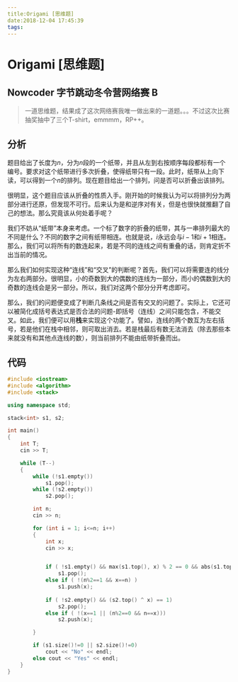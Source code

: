 ```yaml
---
title:Origami [思维题]
date:2018-12-04 17:45:39
tags:
---
```


# Origami [思维题]

## Nowcoder 字节跳动冬令营网络赛 B

> 一道思维题，结果成了这次网络赛我唯一做出来的一道题。。。不过这次比赛抽奖抽中了三个T-shirt，emmmm，RP++。

<!--more-->

## 分析

题目给出了长度为$n$，分为$n$段的一个纸带，并且从左到右按顺序每段都标有一个编号。要求对这个纸带进行多次折叠，使得纸带只有一段。此时，纸带从上向下读，可以得到一个$n$的排列。现在题目给出一个排列，问是否可以折叠出该排列。

很明显，这个题目应该从折叠的性质入手。刚开始的时候我认为可以将排列分为两部分进行还原，但发现不可行。后来认为是和逆序对有关，但是也很快就推翻了自己的想法。那么究竟该从何处着手呢？

我们不妨从“纸带”本身来考虑。一个标了数字的折叠的纸带，其与一串排列最大的不同是什么？不同的数字之间有纸带相连。也就是说，$i$永远会与$i-1$和$i+1$相连。那么，我们可以将所有的数连起来，若是不同的连线之间有重叠的话，则肯定折不出当前的情况。

那么我们如何实现这种“连线”和“交叉”的判断呢？首先，我们可以将需要连的线分为左右两部分。很明显，小的奇数到大的偶数的连线为一部分，而小的偶数到大的奇数的连线会是另一部分。所以，我们对这两个部分分开考虑即可。

那么，我们的问题便变成了判断几条线之间是否有交叉的问题了。实际上，它还可以被简化成括号表达式是否合法的问题-即括号（连线）之间只能包含，不能交叉。如此，我们便可以用**栈**来实现这个功能了。譬如，连线的两个数互为左右括号，若是他们在栈中相邻，则可取出消去。若是栈最后有数无法消去（除去那些本来就没有和其他点连线的数），则当前排列不能由纸带折叠而出。

## 代码

```C++
#include <iostream>
#include <algorithm>
#include <stack>

using namespace std;

stack<int> s1, s2;

int main()
{
    int T;
    cin >> T;

    while (T--)
    {
        while (!s1.empty())
            s1.pop();
        while (!s2.empty())
            s2.pop();

        int n;
        cin >> n;

        for (int i = 1; i<=n; i++)
        {
            int x;
            cin >> x;


            if ( !s1.empty() && max(s1.top(), x) % 2 == 0 && abs(s1.top()-x)==1 )
                s1.pop();
            else if ( !(n%2==1 && x==n) )
                s1.push(x);
            
            if ( !s2.empty() && (s2.top() ^ x) == 1)
                s2.pop();
            else if ( !(x==1 || (n%2==0 && n==x)))
                s2.push(x);

        }

        if (s1.size()!=0 || s2.size()!=0)
            cout << "No" << endl;
        else cout << "Yes" << endl;
    }
}
```